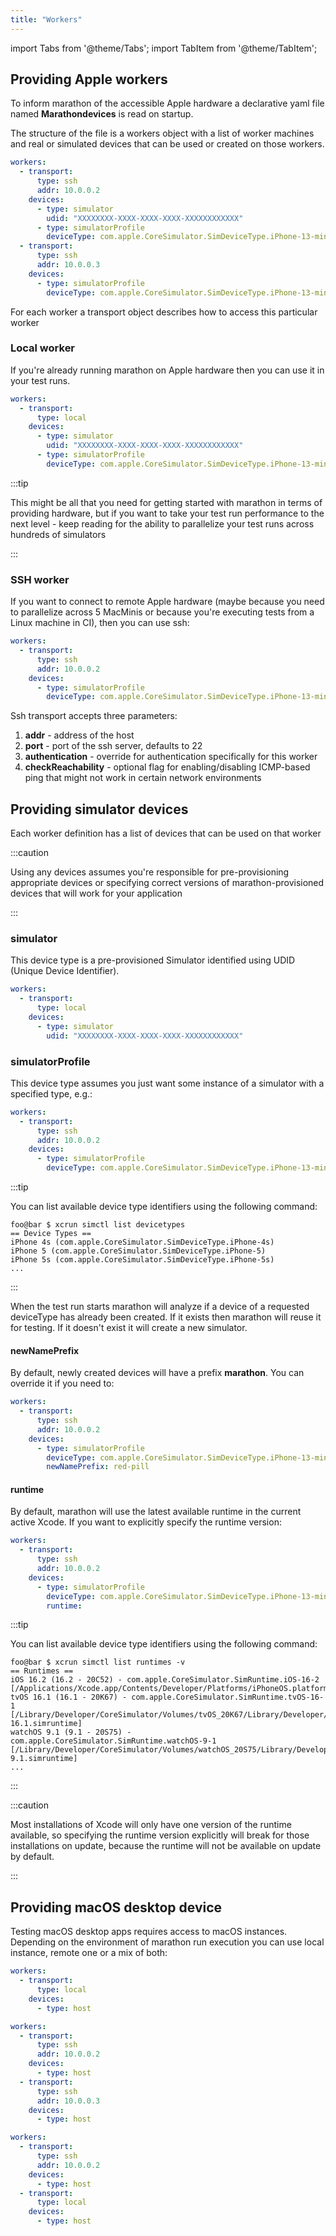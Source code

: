 ```yaml
---
title: "Workers"
---
```


import Tabs from '@theme/Tabs';
import TabItem from '@theme/TabItem';

## Providing Apple workers
To inform marathon of the accessible Apple hardware a declarative yaml file named **Marathondevices**
is read on startup.

The structure of the file is a workers object with a list of worker machines and real or simulated devices
that can be used or created on those workers.

```yaml
workers:
  - transport:
      type: ssh
      addr: 10.0.0.2
    devices:
      - type: simulator
        udid: "XXXXXXXX-XXXX-XXXX-XXXX-XXXXXXXXXXXX"
      - type: simulatorProfile
        deviceType: com.apple.CoreSimulator.SimDeviceType.iPhone-13-mini
  - transport:
      type: ssh
      addr: 10.0.0.3  
    devices:
      - type: simulatorProfile
        deviceType: com.apple.CoreSimulator.SimDeviceType.iPhone-13-mini
```

For each worker a transport object describes how to access this particular worker

### Local worker
If you're already running marathon on Apple hardware then you can use it in your test runs.

```yaml
workers:
  - transport:
      type: local
    devices:
      - type: simulator
        udid: "XXXXXXXX-XXXX-XXXX-XXXX-XXXXXXXXXXXX"
      - type: simulatorProfile
        deviceType: com.apple.CoreSimulator.SimDeviceType.iPhone-13-mini
```

:::tip

This might be all that you need for getting started with marathon in terms of providing hardware, but if you want to take
your test run performance to the next level - keep reading for the ability to parallelize your test runs across
hundreds of simulators

:::

### SSH worker
If you want to connect to remote Apple hardware (maybe because you need to parallelize across 5 MacMinis or
because you're executing tests from a Linux machine in CI), then you can use ssh:

```yaml
workers:
  - transport:
      type: ssh
      addr: 10.0.0.2
    devices:
      - type: simulatorProfile
        deviceType: com.apple.CoreSimulator.SimDeviceType.iPhone-13-mini
```

Ssh transport accepts three parameters:
1. **addr** - address of the host
2. **port** - port of the ssh server, defaults to 22
3. **authentication** - override for authentication specifically for this worker
4. **checkReachability** - optional flag for enabling/disabling ICMP-based ping that might not work in certain network environments

## Providing simulator devices
Each worker definition has a list of devices that can be used on that worker

:::caution

Using any devices assumes you're responsible for pre-provisioning appropriate devices or specifying correct versions of marathon-provisioned
devices that will work for your application

:::

### simulator
This device type is a pre-provisioned Simulator identified using UDID (Unique Device Identifier).

```yaml
workers:
  - transport:
      type: local
    devices:
      - type: simulator
        udid: "XXXXXXXX-XXXX-XXXX-XXXX-XXXXXXXXXXXX"
```

### simulatorProfile
This device type assumes you just want some instance of a simulator with a specified type, e.g.:

```yaml
workers:
  - transport:
      type: ssh
      addr: 10.0.0.2
    devices:
      - type: simulatorProfile
        deviceType: com.apple.CoreSimulator.SimDeviceType.iPhone-13-mini
```

:::tip

You can list available device type identifiers using the following command:
```shell-session
foo@bar $ xcrun simctl list devicetypes
== Device Types ==
iPhone 4s (com.apple.CoreSimulator.SimDeviceType.iPhone-4s)
iPhone 5 (com.apple.CoreSimulator.SimDeviceType.iPhone-5)
iPhone 5s (com.apple.CoreSimulator.SimDeviceType.iPhone-5s)
...
```

:::

When the test run starts marathon will analyze if a device of a requested deviceType has already been created.
If it exists then marathon will reuse it for testing. If it doesn't exist it will create a new simulator.

#### newNamePrefix
By default, newly created devices will have a prefix **marathon**. You can override it if you need to:
```yaml
workers:
  - transport:
      type: ssh
      addr: 10.0.0.2
    devices:
      - type: simulatorProfile
        deviceType: com.apple.CoreSimulator.SimDeviceType.iPhone-13-mini
        newNamePrefix: red-pill
```

#### runtime
By default, marathon will use the latest available runtime in the current active Xcode. If you want to explicitly
specify the runtime version:

```yaml
workers:
  - transport:
      type: ssh
      addr: 10.0.0.2
    devices:
      - type: simulatorProfile
        deviceType: com.apple.CoreSimulator.SimDeviceType.iPhone-13-mini
        runtime: 
```

:::tip

You can list available device type identifiers using the following command:
```shell-session
foo@bar $ xcrun simctl list runtimes -v
== Runtimes ==
iOS 16.2 (16.2 - 20C52) - com.apple.CoreSimulator.SimRuntime.iOS-16-2 [/Applications/Xcode.app/Contents/Developer/Platforms/iPhoneOS.platform/Library/Developer/CoreSimulator/Profiles/Runtimes/iOS.simruntime]
tvOS 16.1 (16.1 - 20K67) - com.apple.CoreSimulator.SimRuntime.tvOS-16-1 [/Library/Developer/CoreSimulator/Volumes/tvOS_20K67/Library/Developer/CoreSimulator/Profiles/Runtimes/tvOS 16.1.simruntime]
watchOS 9.1 (9.1 - 20S75) - com.apple.CoreSimulator.SimRuntime.watchOS-9-1 [/Library/Developer/CoreSimulator/Volumes/watchOS_20S75/Library/Developer/CoreSimulator/Profiles/Runtimes/watchOS 9.1.simruntime]
...
```

:::

:::caution

Most installations of Xcode will only have one version of the runtime available, so specifying the runtime version
explicitly will break for those installations on update, because the runtime will not be available on update
by default.

:::

## Providing macOS desktop device
Testing macOS desktop apps requires access to macOS instances. Depending on the environment of marathon run execution you can use local
instance, remote one or a mix of both:

<Tabs>
<TabItem value="local" label="local">

```yaml
workers:
  - transport:
      type: local
    devices:
      - type: host
```

</TabItem>
<TabItem value="remote" label="remote">

```yaml
workers:
  - transport:
      type: ssh
      addr: 10.0.0.2
    devices:
      - type: host
  - transport:
      type: ssh
      addr: 10.0.0.3
    devices:
      - type: host
```

</TabItem>
<TabItem value="hybrid" label="hybrid">

```yaml
workers:
  - transport:
      type: ssh
      addr: 10.0.0.2
    devices:
      - type: host
  - transport:
      type: local
    devices:
      - type: host
```

</TabItem>
</Tabs>
